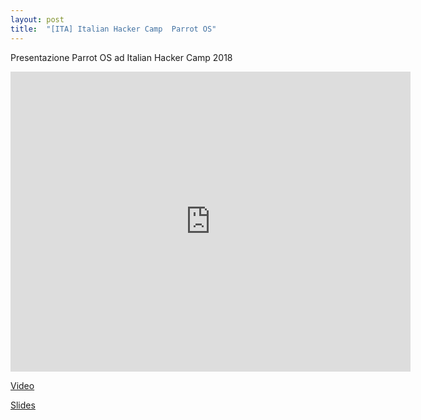```yaml
---
layout: post
title:  "[ITA] Italian Hacker Camp  Parrot OS"
---
```


Presentazione Parrot OS ad Italian Hacker Camp 2018


<iframe width="640" height="480" src="https://www.youtube-nocookie.com/embed/E72hw76eYg0" frameborder="0" allow="autoplay; encrypted-media" allowfullscreen></iframe>


[Video](https://www.youtube.com/watch?v=E72hw76eYg0)

[Slides](https://public.palinuro.dev/slides/13-introduzione-linux)

